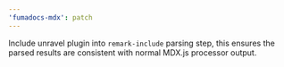 ```yaml
---
'fumadocs-mdx': patch
---
```


Include unravel plugin into `remark-include` parsing step, this ensures the parsed results are consistent with normal MDX.js processor output.

